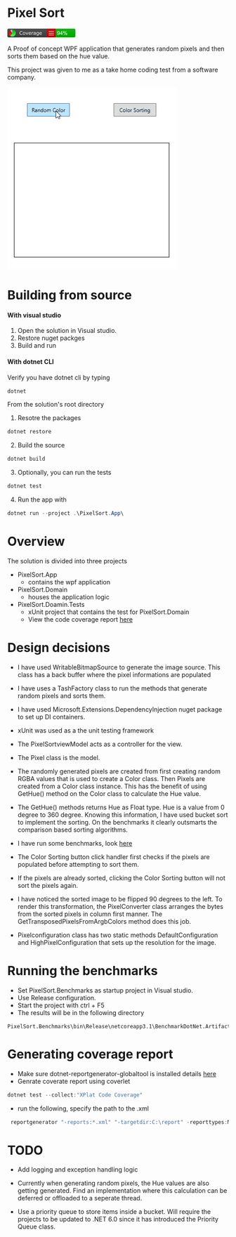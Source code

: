 # Pixel Sort
![Line coverage](badge_linecoverage.png)

A Proof of concept WPF application that generates random pixels and then sorts them based on the hue value.

This project was given to me as a take home coding test from a software company.

![](demo.gif)

# Building from source

#### With visual studio

1. Open the solution in Visual studio.
2. Restore nuget packges
3. Build and run

#### With dotnet CLI

Verify you have dotnet cli by typing 

```powershell
dotnet
```

From the solution's root directory

1. Resotre the packages
```powershell
dotnet restore
```

2. Build the source

```powershell
dotnet build
```

3. Optionally, you can run the tests 

```powershell
dotnet test
```

4. Run the app with

```powershell
dotnet run --project .\PixelSort.App\
```

# Overview

The solution is divided into three projects

- PixelSort.App
	- contains the wpf application
- PixelSort.Domain
	- houses the application logic
- PixelSort.Doamin.Tests
	- xUnit project that contains the test for PixelSort.Domain
	- View the code coverage report [here](code-coverage-summary.md)


# Design decisions

- I have used WritableBitmapSource to generate the image source. This class has a back buffer where the pixel informations are populated

- I have uses a TashFactory class to run the methods that generate random pixels and sorts them.

- I have used Microsoft.Extensions.DependencyInjection nuget package to set up DI containers.

- xUnit was used as a the unit testing framework

- The PixelSortviewModel acts as a controller for the view.

- The Pixel class is the model. 

- The randomly generated pixels are created from first creating random RGBA values that is used to create a Color class. Then Pixels are created from a Color class instance. This has the benefit of using GetHue() method on the Color class to calculate the Hue value.

- The GetHue() methods returns Hue as Float type. Hue is a value from 0 degree to 360 degree. Knowing this information, I have used bucket sort to implement the sorting. On the benchmarks it clearly outsmarts the comparison based sorting algorithms. 
	
- I have run some benchmarks, look [here](BucketSortVsOthers-report-github.md)

- The Color Sorting button click handler first checks if the pixels are populated before attempting to sort them.

- If the pixels are already sorted, clicking the Color Sorting button will not sort the pixels again.

- I have noticed the sorted image to be flipped 90 degrees to the left. To render this transformation, the PixelConverter class arranges the bytes from the sorted pixels in column first manner. The GetTransposedPixelsFromArgbColors method does this job.

- Pixelconfiguration class has two static methods DefaultConfiguration and HighPixelConfiguration that sets up the resolution for the image.

# Running the benchmarks

- Set PixelSort.Benchmarks as startup project in Visual studio.
- Use Release configuration.
- Start the project with ctrl + F5
- The results will be in the following directory

```
PixelSort.Benchmarks\bin\Release\netcoreapp3.1\BenchmarkDotNet.Artifacts\results
```

# Generating coverage report

- Make sure dotnet-reportgenerator-globaltool is installed details [here](https://www.nuget.org/packages/dotnet-reportgenerator-globaltool)
- Genrate coverate report using coverlet

```powershell
dotnet test --collect:"XPlat Code Coverage"
```

- run the following, specify the path to the .xml 

```powershell
 reportgenerator "-reports:*.xml" "-targetdir:C:\report" -reporttypes:MarkdownSummary
```

# TODO 

- Add logging and exception handling logic

- Currently when generating random pixels, the Hue values are also getting generated. Find an implementation where this calculation can be deferred or offloaded to a seperate thread.

- Use a priority queue to store items inside a bucket. Will require the projects to be updated to .NET 6.0 since it has introduced the Priority Queue class.
